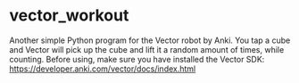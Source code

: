 # vector_workout
Another simple Python program for the Vector robot by Anki. You tap a cube and Vector will pick up the cube and lift it a random amount of times, while counting. Before using, make sure you have installed the Vector SDK: https://developer.anki.com/vector/docs/index.html
